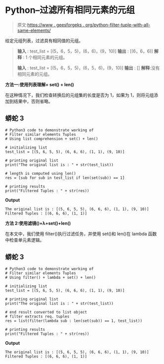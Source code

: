 # Python–过滤所有相同元素的元组

> 原文:[https://www . geesforgeks . org/python-filter-tuple-with-all-same-elements/](https://www.geeksforgeeks.org/python-filter-tuple-with-all-same-elements/)

给定元组列表，过滤具有相同值的元组。

> **输入** : test_list = [(5，6，5，5)，(6，6)，(9，10)]
> **输出** : [(6，6，6)]
> **解释** : 1 个相同元素的元组。
> 
> **输入** : test_list = [(5，6，5，5)，(6，5，6)，(9，10)]
> **输出** : []
> **解释**:没有相同元素的元组。

**方法一:使用列表理解+ set() + len()**

在这种情况下，我们检查转换后的元组集的长度是否为 1，如果为 1，则将元组添加到结果中，否则省略。

## 蟒蛇 3

```
# Python3 code to demonstrate working of
# Filter similar elements Tuples
# Using list comprehension + set() + len()

# initializing list
test_list = [(5, 6, 5, 5), (6, 6, 6), (1, 1), (9, 10)]

# printing original list
print("The original list is : " + str(test_list))

# length is computed using len()
res = [sub for sub in test_list if len(set(sub)) == 1]

# printing results
print("Filtered Tuples : " + str(res))
```

**Output**

```
The original list is : [(5, 6, 5, 5), (6, 6, 6), (1, 1), (9, 10)]
Filtered Tuples : [(6, 6, 6), (1, 1)]
```

**方法 2:使用滤镜()+λ+set()+len()**

在本文中，我们使用 filter()执行过滤任务，并使用 set()和 len()在 lambda 函数中检查单元素逻辑。

## 蟒蛇 3

```
# Python3 code to demonstrate working of
# Filter similar elements Tuples
# Using filter() + lambda + set() + len()

# initializing list
test_list = [(5, 6, 5, 5), (6, 6, 6), (1, 1), (9, 10)]

# printing original list
print("The original list is : " + str(test_list))

# end result converted to list object
# filter extracts req. tuples
res = list(filter(lambda sub : len(set(sub)) == 1, test_list))

# printing results
print("Filtered Tuples : " + str(res))
```

**Output**

```
The original list is : [(5, 6, 5, 5), (6, 6, 6), (1, 1), (9, 10)]
Filtered Tuples : [(6, 6, 6), (1, 1)]
```